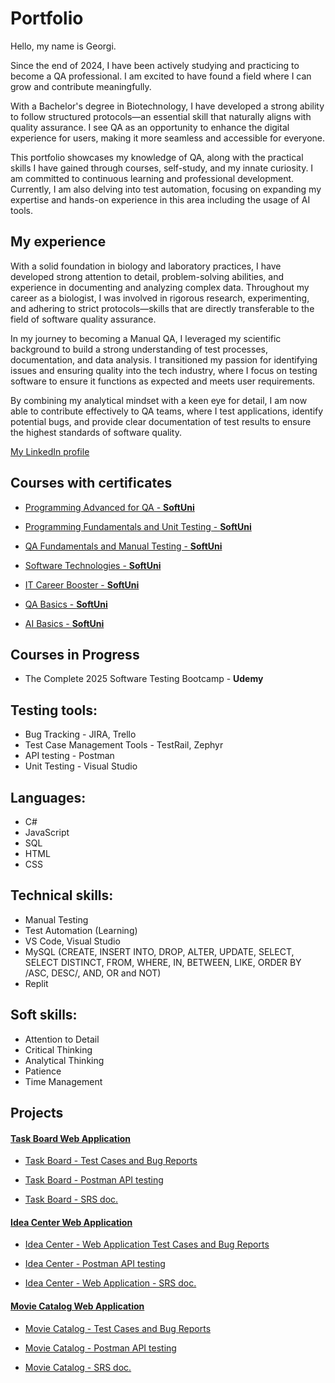 # Portfolio
Hello, my name is Georgi.

Since the end of 2024, I have been actively studying and practicing to become a QA professional. I am excited to have found a field where I can grow and contribute meaningfully.

With a Bachelor's degree in Biotechnology, I have developed a strong ability to follow structured protocols—an essential skill that naturally aligns with quality assurance. I see QA as an opportunity to enhance the digital experience for users, making it more seamless and accessible for everyone.

This portfolio showcases my knowledge of QA, along with the practical skills I have gained through courses, self-study, and my innate curiosity. I am committed to continuous learning and professional development. Currently, I am also delving into test automation, focusing on expanding my expertise and hands-on experience in this area including the usage of AI tools.

## My experience
With a solid foundation in biology and laboratory practices, I have developed strong attention to detail, problem-solving abilities, and experience in documenting and analyzing complex data. Throughout my career as a biologist, I was involved in rigorous research, experimenting, and adhering to strict protocols—skills that are directly transferable to the field of software quality assurance.

In my journey to becoming a Manual QA, I leveraged my scientific background to build a strong understanding of test processes, documentation, and data analysis. I transitioned my passion for identifying issues and ensuring quality into the tech industry, where I focus on testing software to ensure it functions as expected and meets user requirements.

By combining my analytical mindset with a keen eye for detail, I am now able to contribute effectively to QA teams, where I test applications, identify potential bugs, and provide clear documentation of test results to ensure the highest standards of software quality.

[My LinkedIn profile](https://www.linkedin.com/in/georgi-hristov-316178276/)

## Courses with certificates

* [Programming Advanced for QA - **SoftUni**](https://softuni.bg/certificates/details/249070/2ee30643)

* [Programming Fundamentals and Unit Testing - **SoftUni**](https://softuni.bg/certificates/details/246471/dc36c804)

* [QA Fundamentals and Manual Testing - **SoftUni**](https://softuni.bg/certificates/details/242605/0c40d767)

* [Software Technologies - **SoftUni**](https://softuni.bg/certificates/details/238302/a36cbeec)

* [IT Career Booster - **SoftUni**](https://softuni.bg/certificates/details/241667/7529f5d1)

* [QA Basics - **SoftUni**](https://softuni.bg/certificates/details/231643/5a525966)

* [AI Basics - **SoftUni**](https://ai.softuni.bg/certificates/details/1588/1b2af809)

## Courses in Progress

* The Complete 2025 Software Testing Bootcamp - **Udemy**
  
## Testing tools:   

* Bug Tracking - JIRA, Trello                       
* Test Case Management Tools - TestRail, Zephyr
* API testing - Postman
* Unit Testing - Visual Studio

## Languages:                                                         

* C#
* JavaScript
* SQL
* HTML
* CSS

## Technical skills:

* Manual Testing
* Test Automation (Learning)
* VS Code, Visual Studio
* MySQL (CREATE, INSERT INTO, DROP, ALTER, UPDATE, SELECT, SELECT DISTINCT, FROM, WHERE, IN, BETWEEN, LIKE, ORDER BY /ASC, DESC/, AND, OR and NOT)
* Replit

## Soft skills:

* Attention to Detail
* Critical Thinking
* Analytical Thinking
* Patience
* Time Management

## Projects

#### [Task Board Web Application](https://github.com/ghristov98/Portfolio-still-in-progress-/tree/main/Task-Board-Web-Application-Testing) 

* [Task Board - Test Cases and Bug Reports](https://softwareuniversity-my.sharepoint.com/:x:/g/personal/ghristov98_students_softuni_bg/EWSi07wjx09Ait5ynEWNEoMBzl44B6KKaDmkHv8E31dIxw?e=2euy7u)

* [Task Board - Postman API testing](https://www.postman.com/security-administrator-14994541/my-workspace/collection/96dx8zy/qa-task-board)

* [Task Board - SRS doc.](https://softwareuniversity-my.sharepoint.com/:w:/g/personal/ghristov98_students_softuni_bg/EVvtIdbrDK1JuTtLJvn8XWwBgErhZfoc4vc2vBukn-hveQ?e=1o0mn9)

#### [Idea Center Web Application](https://github.com/ghristov98/Portfolio-still-in-progress-/tree/main/Idea-Center-Web-Application-Testing)

* [Idea Center - Web Application Test Cases and Bug Reports](https://softwareuniversity-my.sharepoint.com/:x:/g/personal/ghristov98_students_softuni_bg/ESBLi3FoSEhPkcrN0242MaQBr2pBGb1Gc3xIftS_TyBPEA?e=INxafL)

* [Idea Center - Postman API testing](https://www.postman.com/security-administrator-14994541/qa-fundamentals-api-testing/collection/dmyksml/idea-center-api?action=share&creator=41526123)

* [Idea Center - Web Application - SRS doc.](https://softwareuniversity-my.sharepoint.com/:w:/g/personal/ghristov98_students_softuni_bg/EWPxkXSYEO5AnfdlomCMc-8BtmuFaYcf67bW2nNqLuxRcA?e=XQbWfI)

#### [Movie Catalog Web Application](https://github.com/ghristov98/Portfolio-still-in-progress-/tree/main/Movie-Catalog-Web-Application-Testing)

* [Movie Catalog - Test Cases and Bug Reports](https://softwareuniversity-my.sharepoint.com/:x:/g/personal/ghristov98_students_softuni_bg/ESv53tJfJ2tFvXYZq8R5JKUBVExPSLmQP6pxFHG96jNI6g?e=vhRyGV)

* [Movie Catalog - Postman API testing](https://www.postman.com/security-administrator-14994541/qa-fundamentals-api-testing/collection/058rcbl/qa-manual-exam-moviecatalog-api?action=share&creator=41526123)

* [Movie Catalog - SRS doc.](https://softwareuniversity-my.sharepoint.com/:w:/g/personal/ghristov98_students_softuni_bg/EU3F6e1On25GifrcAFOAvncBshgZR-sgxiypIyFj0vRIKQ?e=0NFZG4)


